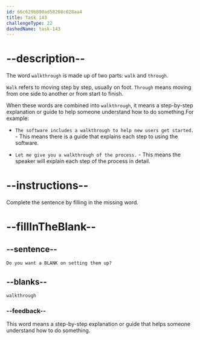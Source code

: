 ```yaml
---
id: 66c629b890ad58208c028aa4
title: Task 143
challengeType: 22
dashedName: task-143
---
```


<!-- Audio Reference:
Sarah: Do you want a walkthrough on setting them up? -->

# --description--

The word `walkthrough` is made up of two parts: `walk` and `through`. 

`Walk` refers to moving step by step, usually on foot.
`Through` means moving from one side to another or from start to finish.

When these words are combined into `walkthrough`, it means a step-by-step explanation or guide to help someone understand how to do something.For example:

- `The software includes a walkthrough to help new users get started.` - This means there is a guide that explains each step to using the software.

- `Let me give you a walkthrough of the process.` - This means the speaker will explain each step of the process in detail.

# --instructions--

Complete the sentence by filling in the missing word.

# --fillInTheBlank--

## --sentence--

`Do you want a BLANK on setting them up?`

## --blanks--

`walkthrough`

### --feedback--

This word means a step-by-step explanation or guide that helps someone understand how to do something.
